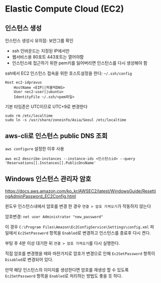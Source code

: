 # Elastic Compute Cloud (EC2)

## 인스턴스 생성

인스턴스 생성시 유의점: 보안그룹 확인

- ssh 인바운드는 지정된 IP에서만
- 웹서비스용 80포트 443포트는 열어야함
- 인스턴스에 접근하기 위한 pem키를 잃어버리면 인스턴스를 다시 생성해야 함

ssh에서 EC2 인스턴스 접속을 위한 호스트설정을 한다: `~/.ssh/config`

```text
Host ec2-idpravus
    HostName <EIP||퍼블릭DNS>
    User <ec2-user||ubuntu>
    IdentityFile ~/.ssh/<pem파일>
```

기본 타임존은 UTC이므로 UTC+9로 변경한다

```shell
sudo rm /etc/localtime
sudo ln -s /usr/share/zoneinfo/Asia/Seoul /etc/localtime
```

## aws-cli로 인스턴스 public DNS 조회

`aws configure` 설정한 이후 사용

`aws ec2 describe-instances --instance-ids <인스턴스id> --query 'Reservations[].Instances[].PublicDnsName'`

## Windows 인스턴스 관리자 암호

<https://docs.aws.amazon.com/ko_kr/AWSEC2/latest/WindowsGuide/ResettingAdminPassword_EC2Config.html>

윈도우 인스턴스내에서 암호를 변경 한 경우 `연결 > 암호 가져오기`가 작동하지 않는다

암호변경: `net user Administrator "new_password"`

이 경우 `C:\Program Files\Amazon\Ec2ConfigService\Settings\config.xml` 파일에서
`Ec2SetPassword` 항목을 `Enabled`로 변경하고 인스턴스를 종료후 다시 켠다.

부팅 후 4분 이상 대기한 뒤 `연결 > 암호 가져오기`를 다시 실행한다.

직접 암호를 변경했을 때와 마찬가지로 암호가 변경으로 인해 `Ec2SetPassword` 항목이 `Disabled`로 변경되어 있다.

만약 해당 인스턴스의 이미지를 생성한다면 암호를 재생성 할 수 있도록
`Ec2SetPassword` 항목을 `Enabled`로 처리하는 방법도 좋을 듯 하다.
